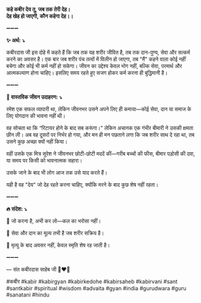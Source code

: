 **कहे कबीर देय तू, जब तक तेरी देह।**\
**देह खेह हो जाएगी, कौन कहेगा देह।।**

➖➖➖

**✨ अर्थ: ⤵**

कबीरदास जी इस दोहे में कहते हैं कि जब तक यह शरीर जीवित है, तब तक दान-पुण्य, सेवा और सत्कर्म करने का अवसर है। एक बार जब शरीर पंच तत्वों में विलीन हो जाएगा, तब "मैं" कहने वाला कोई नहीं बचेगा और कोई भी कर्म नहीं हो सकेगा। जीवन का उद्देश्य केवल भोग नहीं, बल्कि सेवा, परमार्थ और आत्मकल्याण होना चाहिए।
इसलिए समय रहते हुए सजग होकर कर्म करना ही बुद्धिमानी है।

➖➖➖

**🌾 वास्तविक जीवन उदाहरण: ⤵**

रमेश एक सफल व्यापारी था, लेकिन जीवनभर उसने अपने लिए ही कमाया—कोई सेवा, दान या समाज के लिए योगदान की भावना नहीं थी।

वह सोचता था कि “रिटायर होने के बाद सब करूंगा।” लेकिन अचानक एक गंभीर बीमारी ने उसकी क्षमता छीन ली।
अब वह दूसरों पर निर्भर हो गया, और मन ही मन पछताने लगा कि जब शरीर साथ दे रहा था, तब उसने कुछ अच्छा क्यों नहीं किया।

वहीं उसके एक मित्र सुरेश ने जीवनभर छोटी-छोटी मददें कीं—गरीब बच्चों की फीस, बीमार पड़ोसी की दवा, या समय पर किसी को भावनात्मक सहारा।

उसके जाने के बाद भी लोग आज तक उसे याद करते हैं।

यही है वह "देय" जो देह रहते करना चाहिए, क्योंकि मरने के बाद कुछ शेष नहीं रहता।

➖➖➖

**🔥 संदेश: ⤵**

📌 जो करना है, अभी कर लो—कल का भरोसा नहीं।

📌 सेवा और दान का मूल्य तभी है जब शरीर सक्रिय है।

📌 मृत्यु के बाद अवसर नहीं, केवल स्मृति शेष रह जाती है।

➖➖➖

— संत कबीरदास साहेब जी 🙏❤️💯

#कबीर #kabir #kabirgyan #kabirkedohe #kabirsaheb #kabirvani #sant #santkabir #spiritual #wisdom #advaita #gyan #india #gurudwara #guru #sanatani #hindu
